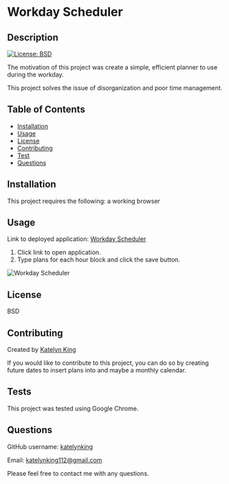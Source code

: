 # Workday Scheduler

## Description

[![License: BSD](https://img.shields.io/badge/License-BSD-yellow.svg)](https://opensource.org/licenses/BSD)


The motivation of this project was create a simple, efficient planner to use during the workday.

This project solves the issue of disorganization and poor time management.


## Table of Contents
- [Installation](#installation)
- [Usage](#usage)
- [License](#license)
- [Contributing](#contributing)
- [Test](#test)
- [Questions](#questions)

<a name="installation"></a>
## Installation 

This project requires the following: a working browser

<a name="usage"></a>
## Usage 
Link to deployed application: [Workday Scheduler](https://katelynking.github.io/Workday-Scheduler/)

1. Click link to open application. 
2. Type plans for each hour block and click the save button.

![Workday Scheduler](./workday-scheduler.gif)

<a name="license"></a>
## License 
BSD

  
  <a name="contributing"></a>
  ## Contributing
  
  Created by [Katelyn King](https://github.com/katelynking)
  
  If you would like to contribute to this project, you can do so by creating future dates to insert plans into and maybe a monthly calendar.

  <a name="test"></a>
  ## Tests
  This project was tested using Google Chrome.
 

  <a name="questions"></a>
  ## Questions
  
  GitHub username: [katelynking](https://github.com/katelynking)
  
  Email: katelynking112@gmail.com
  
  Please feel free to contact me with any questions.

